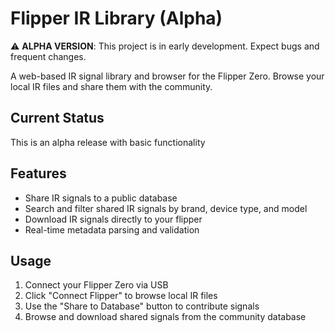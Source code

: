# Flipper IR Library (Alpha)

⚠️ **ALPHA VERSION**: This project is in early development. Expect bugs and frequent changes.

A web-based IR signal library and browser for the Flipper Zero. Browse your local IR files and share them with the community.

## Current Status
This is an alpha release with basic functionality

## Features
- Share IR signals to a public database
- Search and filter shared IR signals by brand, device type, and model
- Download IR signals directly to your flipper
- Real-time metadata parsing and validation

## Usage
1. Connect your Flipper Zero via USB
2. Click "Connect Flipper" to browse local IR files
3. Use the "Share to Database" button to contribute signals
4. Browse and download shared signals from the community database

